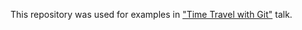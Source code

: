 This repository was used for examples in ["Time Travel with Git"][slides] talk.

[slides]: https://t.co/4kEzm4fWIc
